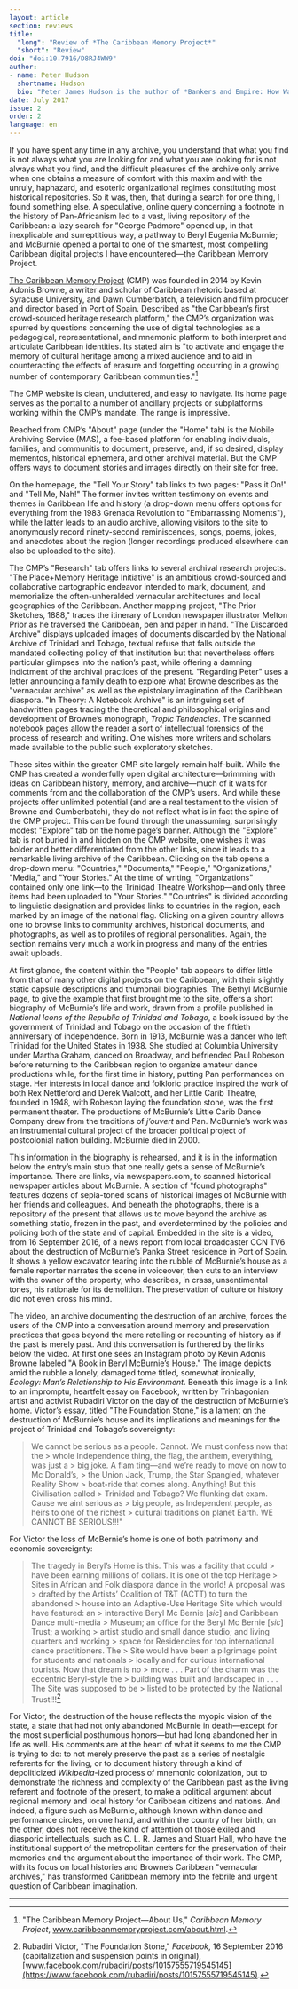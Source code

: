 ```yaml
---
layout: article
section: reviews
title: 
  "long": "Review of *The Caribbean Memory Project*"
  "short": "Review"
doi: "doi:10.7916/D8RJ4WW9"
author: 
- name: Peter Hudson 
  shortname: Hudson
  bio: "Peter James Hudson is the author of *Bankers and Empire: How Wall Street Colonized the Caribbean* (Chicago, 2017). He teaches in the departments of History and African American Studies at the University of California, Los Angeles."
date: July 2017
issue: 2
order: 2
language: en
---
```


If you have spent any time in any archive, you understand that what you find is not always what you are looking for and what you are looking for is not always what you find, and the difficult pleasures of the archive only arrive when one obtains a measure of comfort with this maxim and with the unruly, haphazard, and esoteric organizational regimes constituting most historical repositories. So it was, then, that during a search for one thing, I found something else. A speculative, online query concerning a footnote in the history of Pan-Africanism led to a vast, living repository of the Caribbean: a lazy search for "George Padmore" opened up, in that inexplicable and surreptitious way, a pathway to Beryl Eugenia McBurnie; and McBurnie opened a portal to one of the smartest, most compelling Caribbean digital projects I have encountered—the Caribbean Memory Project.

[The Caribbean Memory Project](http://www.caribbeanmemoryproject.com/) (CMP) was founded in 2014 by Kevin Adonis Browne, a writer and scholar of Caribbean rhetoric based at Syracuse University, and Dawn Cumberbatch, a television and film producer and director based in Port of Spain. Described as "the Caribbean’s first crowd-sourced heritage research platform," the CMP’s organization was spurred by questions concerning the use of digital technologies as a pedagogical, representational, and mnemonic platform to both interpret and articulate Caribbean identities. Its stated aim is "to activate and engage the memory of cultural heritage among a mixed audience and to aid in counteracting the effects of erasure and forgetting occurring in a growing number of contemporary Caribbean communities."[^1] 

The CMP website is clean, uncluttered, and easy to navigate. Its home page serves as the portal to a number of ancillary projects or subplatforms working within the CMP’s mandate. The range is impressive.

Reached from CMP’s "About" page (under the "Home" tab) is the Mobile Archiving Service (MAS), a fee-based platform for enabling individuals, families, and communitis to document, preserve, and, if so desired, display mementos, historical ephemera, and other archival material. But the CMP offers ways to document stories and images directly on their site for free.

On the homepage, the "Tell Your Story" tab links to two pages: "Pass it On!" and "Tell Me, Nah!" The former invites written testimony on events and themes in Caribbean life and history (a drop-down menu offers options for everything from the 1983 Grenada Revolution to "Embarrassing Moments"), while the latter leads to an audio archive, allowing visitors to the site to anonymously record ninety-second reminiscences, songs, poems, jokes, and anecdotes about the region (longer recordings produced elsewhere can also be uploaded to the site).

The CMP’s "Research" tab offers links to several archival research projects. "The Place+Memory Heritage Initiative" is an ambitious crowd-sourced and collaborative cartographic endeavor intended to mark, document, and memorialize the often-unheralded vernacular architectures and local geographies of the Caribbean. Another mapping project, "The Prior Sketches, 1888," traces the itinerary of London newspaper illustrator Melton Prior as he traversed the Caribbean, pen and paper in hand. "The Discarded Archive" displays uploaded images of documents discarded by the National Archive of Trinidad and Tobago, textual refuse that falls outside the mandated collecting policy of that institution but that nevertheless offers particular glimpses into the nation’s past, while offering a damning indictment of the archival practices of the present. "Regarding Peter" uses a letter announcing a family death to explore what Browne describes as the "vernacular archive" as well as the epistolary imagination of the Caribbean diaspora. "In Theory: A Notebook Archive" is an intriguing set of handwritten pages tracing the theoretical and philosophical origins and development of Browne’s monograph, *Tropic Tendencies*. The scanned notebook pages allow the reader a sort of intellectual forensics of the process of research and writing. One wishes more writers and scholars made available to the public such exploratory sketches.

These sites within the greater CMP site largely remain half-built. While the CMP has created a wonderfully open digital architecture—brimming with ideas on Caribbean history, memory, and archive—much of it waits for comments from and the collaboration of the CMP’s users. And while these projects offer unlimited potential (and are a real testament to the vision of Browne and Cumberbatch), they do not reflect what is in fact the spine of the CMP project. This can be found through the unassuming, surprisingly modest "Explore" tab on the home page’s banner. Although the "Explore" tab is not buried in and hidden on the CMP website, one wishes it was bolder and better differentiated from the other links, since it leads to a remarkable living archive of the Caribbean. Clicking on the tab opens a drop-down menu: "Countries," "Documents," "People," "Organizations," "Media," and "Your Stories." At the time of writing, "Organizations" contained only one link—to the Trinidad Theatre Workshop—and only three items had been uploaded to "Your Stories." "Countries" is divided according to linguistic designation and provides links to countries in the region, each marked by an image of the national flag. Clicking on a given country allows one to browse links to community archives, historical documents, and photographs, as well as to profiles of regional personalities. Again, the section remains very much a work in progress and many of the entries await uploads.

At first glance, the content within the "People" tab appears to differ little from that of many other digital projects on the Caribbean, with their slightly static capsule descriptions and thumbnail biographies. The Bethyl McBurnie page, to give the example that first brought me to the site, offers a short biography of McBurnie’s life and work, drawn from a profile published in *National Icons of the Republic of Trinidad and Tobago*, a book issued by the government of Trinidad and Tobago on the occasion of the fiftieth anniversary of independence. Born in 1913, McBurnie was a dancer who left Trinidad for the United States in 1938. She studied at Columbia University under Martha Graham, danced on Broadway, and befriended Paul Robeson before returning to the Caribbean region to organize amateur dance productions while, for the first time in history, putting Pan performances on stage. Her interests in local dance and folkloric practice inspired the work of both Rex Nettleford and Derek Walcott, and her Little Carib Theatre, founded in 1948, with Robeson laying the foundation stone, was the first permanent theater. The productions of McBurnie’s Little Carib Dance Company drew from the traditions of *j’ouvert* and Pan. McBurnie’s work was an instrumental cultural project of the broader political project of postcolonial nation building. McBurnie died in 2000.

This information in the biography is rehearsed, and it is in the information below the entry’s main stub that one really gets a sense of McBurnie’s importance. There are links, via newspapers.com, to scanned historical newspaper articles about McBurnie. A section of "found photographs" features dozens of sepia-toned scans of historical images of McBurnie with her friends and colleagues. And beneath the photographs, there is a repository of the present that allows us to move beyond the archive as something static, frozen in the past, and overdetermined by the policies and policing both of the state and of capital. Embedded in the site is a video, from 16 September 2016, of a news report from local broadcaster CCN TV6 about the destruction of McBurnie’s Panka Street residence in Port of Spain. It shows a yellow excavator tearing into the rubble of McBurnie’s house as a female reporter narrates the scene in voiceover, then cuts to an interview with the owner of the property, who describes, in crass, unsentimental tones, his rationale for its demolition. The preservation of culture or history did not even cross his mind.

The video, an archive documenting the destruction of an archive, forces the users of the CMP into a conversation around memory and preservation practices that goes beyond the mere retelling or recounting of history as if the past is merely past. And this conversation is furthered by the links below the video. At first one sees an Instagram photo by Kevin Adonis Browne labeled "A Book in Beryl McBurnie’s House." The image depicts amid the rubble a lonely, damaged tome titled, somewhat ironically, *Ecology: Man’s Relationship to His Environment*. Beneath this image is a link to an impromptu, heartfelt essay on Facebook, written by Trinbagonian artist and activist Rubadiri Victor on the day of the destruction of McBurnie’s home. Victor’s essay, titled "The Foundation Stone," is a lament on the destruction of McBurnie’s house and its implications and meanings for the project of Trinidad and Tobago’s sovereignty:

> We cannot be serious as a people. Cannot. We must confess now that the > whole Independence thing, the flag, the anthem, everything, was just a > big joke. A flam ting—and we’re ready to move on now to Mc Donald’s, > the Union Jack, Trump, the Star Spangled, whatever Reality Show > boat-ride that comes along. Anything! But this Civilisation called > Trinidad and Tobago? We flunking dat exam. Cause we aint serious as > big people, as Independent people, as heirs to one of the richest > cultural traditions on planet Earth. WE CANNOT BE SERIOUS!!!"

For Victor the loss of McBernie’s home is one of both patrimony and economic sovereignty:

> The tragedy in Beryl’s Home is this. This was a facility that could > have been earning millions of dollars. It is one of the top Heritage > Sites in African and Folk diaspora dance in the world! A proposal was > drafted by the Artists’ Coalition of T&T (ACTT) to turn the abandoned > house into an Adaptive-Use Heritage Site which would have featured: an > interactive Beryl Mc Bernie \[*sic*\] and Caribbean Dance multi-media > Museum; an office for the Beryl Mc Bernie \[*sic*\] Trust; a working > artist studio and small dance studio; and living quarters and working > space for Residencies for top international dance practitioners. The > Site would have been a pilgrimage point for students and nationals > locally and for curious international tourists. Now that dream is no > more . . . Part of the charm was the eccentric Beryl-style the > building was built and landscaped in . . . The Site was supposed to be > listed to be protected by the National Trust!!![^2]

For Victor, the destruction of the house reflects the myopic vision of the state, a state that had not only abandoned McBurnie in death—except for the most superficial posthumous honors—but had long abandoned her in life as well. His comments are at the heart of what it seems to me the CMP is trying to do: to not merely preserve the past as a series of nostalgic referents for the living, or to document history through a kind of depoliticized *Wikipedia*-ized process of mnemonic colonization, but to demonstrate the richness and complexity of the Caribbean past as the living referent and footnote of the present, to make a political argument about regional memory and local history for Caribbean citizens and nations. And indeed, a figure such as McBurnie, although known within dance and performance circles, on one hand, and within the country of her birth, on the other, does not receive the kind of attention of those exiled and diasporic intellectuals, such as C. L. R. James and Stuart Hall, who have the institutional support of the metropolitan centers for the preservation of their memories and the argument about the importance of their work. The CMP, with its focus on local histories and Browne’s Caribbean "vernacular archives," has transformed Caribbean memory into the febrile and urgent question of Caribbean imagination.

---

[^1]: "The Caribbean Memory Project—About Us," *Caribbean Memory Project*, www.caribbeanmemoryproject.com/about.html.

[^2]: Rubadiri Victor, "The Foundation Stone," *Facebook*, 16 September 2016 (capitalization and suspension points in original), [www.facebook.com/rubadiri/posts/10157555719545145](https://www.facebook.com/rubadiri/posts/10157555719545145).
